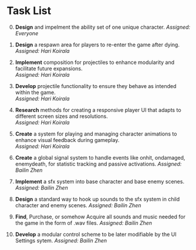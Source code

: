 # Task List

0. **Design** and impelment the ability set of one unique character.
*Assigned: Everyone*

1. **Design** a respawn area for players to re-enter the game after dying.  
   *Assigned: Hari Koirala*

2. **Implement** composition for projectiles to enhance modularity and facilitate future expansions.  
   *Assigned: Hari Koirala*

3. **Develop** projectile functionality to ensure they behave as intended within the game.  
   *Assigned: Hari Koirala*

4. **Research** methods for creating a responsive player UI that adapts to different screen sizes and resolutions.  
   *Assigned: Hari Koirala*

5. **Create** a system for playing and managing character animations to enhance visual feedback during gameplay.  
   *Assigned: Hari Koirala*




6. **Create** a global signal system to handle events like onhit, ondamaged, enemydeath, for statistic tracking and passive activations.
  *Assigned: Bailin Zhen*

7. **Implement** a sfx system into base character and base enemy scenes. 
  *Assigned: Bailin Zhen*

8. **Design** a standard way to hook up sounds to the sfx system in child character and enemy scenes. 
  *Assigned: Bailin Zhen*

9. **Find**, Purchase, or somehow Acquire all sounds and music needed for the game in the form of .wav files. 
  *Assigned: Bailin Zhen*

10. **Develop** a modular control scheme to be later modifiable by the UI Settings sytem. 
  *Assigned: Bailin Zhen*
